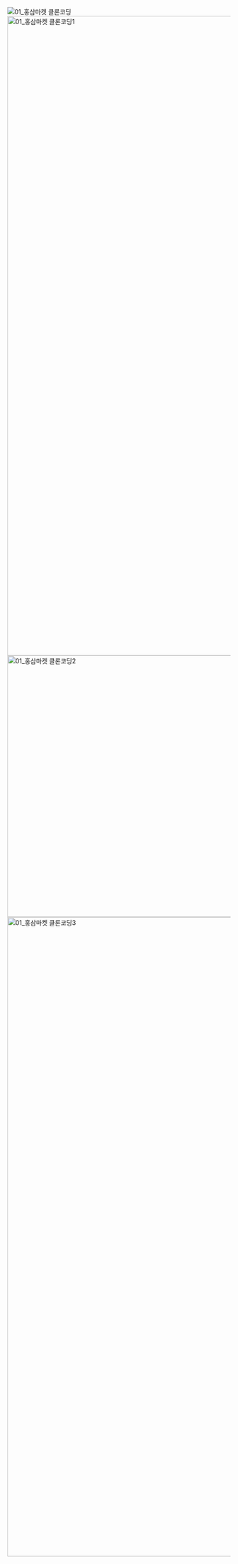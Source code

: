 ![01_홍삼마켓 클론코딩](https://github.com/ysolarh/OZ_class_backend/assets/70841430/110eb1de-9c50-4e4b-9a61-e1e76b16efb6)
<img width="1439" alt="01_홍삼마켓 클론코딩1" src="https://github.com/ysolarh/OZ_class_backend/assets/70841430/1c119f11-68b3-480a-add6-54040d95c87c">
<img width="589" alt="01_홍삼마켓 클론코딩2" src="https://github.com/ysolarh/OZ_class_backend/assets/70841430/45bb541c-0fc5-4e19-8337-b2e84f8402f6">
<img width="1439" alt="01_홍삼마켓 클론코딩3" src="https://github.com/ysolarh/OZ_class_backend/assets/70841430/1499d6b3-2903-4c45-8767-0f084e652f51">
